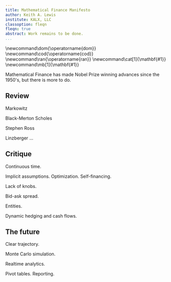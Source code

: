 ```yaml
---
title: Mathematical Finance Manifesto
author: Keith A. Lewis
institute: KALX, LLC
classoption: fleqn
fleqn: true
abstract: Work remains to be done.
...
```


\newcommand\dom{\operatorname{dom}}
\newcommand\cod{\operatorname{cod}}
\newcommand\ran{\operatorname{ran}}
\newcommand\cat[1]{\mathbf{#1}}
\newcommand\mb[1]{\mathbf{#1}}


Mathematical Finance has made Nobel Prize winning advances since the 1950's,
but there is more to do.

## Review

Markowitz

Black-Merton Scholes

Stephen Ross

Linzberger ...

## Critique

Continuous time.

Implicit assumptions. Optimization. Self-financing.

Lack of knobs.

Bid-ask spread.

Entities.

Dynamic hedging and cash flows.

## The future

Clear trajectory.

Monte Carlo simulation.

Realtime analytics.

Pivot tables. Reporting.

